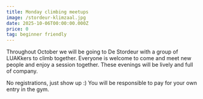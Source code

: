 ```yaml
---
title: Monday climbing meetups
image: /stordeur-klimzaal.jpg
date: 2025-10-06T00:00:00.000Z
price: 0
tag: beginner friendly
---
```


Throughout October we will be going to De Stordeur with a group of LUAKkers to climb together. Everyone is welcome to come and meet new people and enjoy a session together. These evenings will be lively and full of company.

No registrations, just show up :) You will be responsible to pay for your own entry in the gym.
